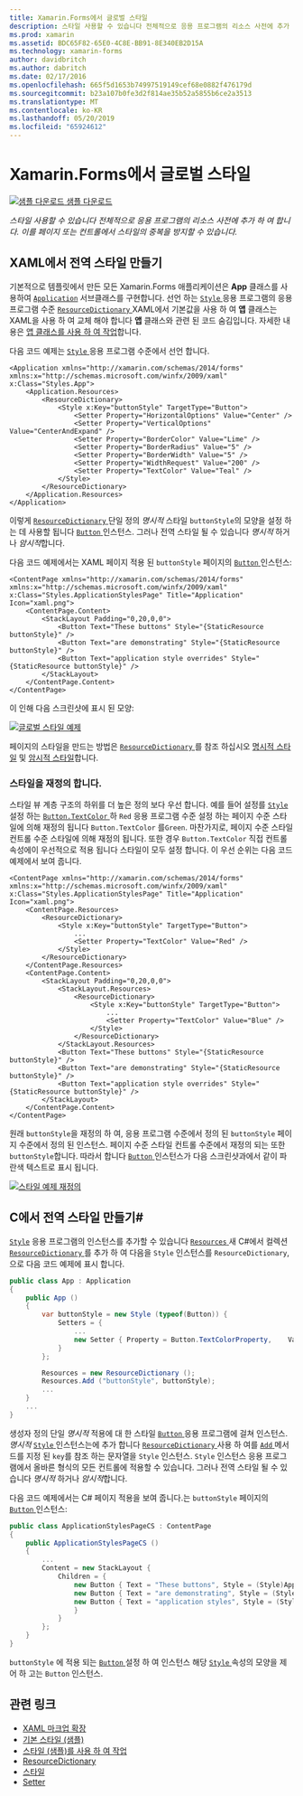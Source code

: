 ```yaml
---
title: Xamarin.Forms에서 글로벌 스타일
description: 스타일 사용할 수 있습니다 전체적으로 응용 프로그램의 리소스 사전에 추가 하 여 합니다. 이를 페이지 또는 컨트롤에서 스타일의 중복을 방지할 수 있습니다.
ms.prod: xamarin
ms.assetid: BDC65F82-65E0-4C8E-BB91-8E340EB2D15A
ms.technology: xamarin-forms
author: davidbritch
ms.author: dabritch
ms.date: 02/17/2016
ms.openlocfilehash: 665f5d1653b74997519149cef68e0882f476179d
ms.sourcegitcommit: b23a107b0fe3d2f814ae35b52a5855b6ce2a3513
ms.translationtype: MT
ms.contentlocale: ko-KR
ms.lasthandoff: 05/20/2019
ms.locfileid: "65924612"
---
```

# <a name="global-styles-in-xamarinforms"></a>Xamarin.Forms에서 글로벌 스타일

[![샘플 다운로드](~/media/shared/download.png) 샘플 다운로드](https://developer.xamarin.com/samples/xamarin-forms/UserInterface/Styles/BasicStyles/)

_스타일 사용할 수 있습니다 전체적으로 응용 프로그램의 리소스 사전에 추가 하 여 합니다. 이를 페이지 또는 컨트롤에서 스타일의 중복을 방지할 수 있습니다._

## <a name="create-a-global-style-in-xaml"></a>XAML에서 전역 스타일 만들기

기본적으로 템플릿에서 만든 모든 Xamarin.Forms 애플리케이션은 **App** 클래스를 사용하여 [`Application`](xref:Xamarin.Forms.Application) 서브클래스를 구현합니다. 선언 하는 [ `Style` ](xref:Xamarin.Forms.Style) 응용 프로그램의 응용 프로그램 수준 [ `ResourceDictionary` ](xref:Xamarin.Forms.ResourceDictionary) XAML에서 기본값을 사용 하 여 **앱** 클래스는 XAML을 사용 하 여 교체 해야 합니다 **앱** 클래스와 관련 된 코드 숨김입니다. 자세한 내용은 [앱 클래스를 사용 하 여 작업](~/xamarin-forms/app-fundamentals/application-class.md)합니다.

다음 코드 예제는 [ `Style` ](xref:Xamarin.Forms.Style) 응용 프로그램 수준에서 선언 합니다.

```xaml
<Application xmlns="http://xamarin.com/schemas/2014/forms" xmlns:x="http://schemas.microsoft.com/winfx/2009/xaml" x:Class="Styles.App">
    <Application.Resources>
        <ResourceDictionary>
            <Style x:Key="buttonStyle" TargetType="Button">
                <Setter Property="HorizontalOptions" Value="Center" />
                <Setter Property="VerticalOptions" Value="CenterAndExpand" />
                <Setter Property="BorderColor" Value="Lime" />
                <Setter Property="BorderRadius" Value="5" />
                <Setter Property="BorderWidth" Value="5" />
                <Setter Property="WidthRequest" Value="200" />
                <Setter Property="TextColor" Value="Teal" />
            </Style>
        </ResourceDictionary>
    </Application.Resources>
</Application>
```

이렇게 [ `ResourceDictionary` ](xref:Xamarin.Forms.ResourceDictionary) 단일 정의 *명시적* 스타일 `buttonStyle`의 모양을 설정 하는 데 사용할 됩니다 [ `Button` ](xref:Xamarin.Forms.Button) 인스턴스. 그러나 전역 스타일 될 수 있습니다 *명시적* 하거나 *암시적*합니다.

다음 코드 예제에서는 XAML 페이지 적용 된 `buttonStyle` 페이지의 [ `Button` ](xref:Xamarin.Forms.Button) 인스턴스:

```xaml
<ContentPage xmlns="http://xamarin.com/schemas/2014/forms" xmlns:x="http://schemas.microsoft.com/winfx/2009/xaml" x:Class="Styles.ApplicationStylesPage" Title="Application" Icon="xaml.png">
    <ContentPage.Content>
        <StackLayout Padding="0,20,0,0">
            <Button Text="These buttons" Style="{StaticResource buttonStyle}" />
            <Button Text="are demonstrating" Style="{StaticResource buttonStyle}" />
            <Button Text="application style overrides" Style="{StaticResource buttonStyle}" />
        </StackLayout>
    </ContentPage.Content>
</ContentPage>
```

이 인해 다음 스크린샷에 표시 된 모양:

[![](application-images/application-styles-1.png "글로벌 스타일 예제")](application-images/application-styles-1-large.png#lightbox "글로벌 스타일 예제")

페이지의 스타일을 만드는 방법은 [ `ResourceDictionary` ](xref:Xamarin.Forms.ResourceDictionary)를 참조 하십시오 [명시적 스타일](~/xamarin-forms/user-interface/styles/explicit.md) 및 [암시적 스타일](~/xamarin-forms/user-interface/styles/implicit.md)합니다.

### <a name="override-styles"></a>스타일을 재정의 합니다.

스타일 뷰 계층 구조의 하위를 더 높은 정의 보다 우선 합니다. 예를 들어 설정를 [ `Style` ](xref:Xamarin.Forms.Style) 설정 하는 [ `Button.TextColor` ](xref:Xamarin.Forms.Button.TextColor) 하 `Red` 응용 프로그램 수준 설정 하는 페이지 수준 스타일에 의해 재정의 됩니다 `Button.TextColor` 를`Green`. 마찬가지로, 페이지 수준 스타일 컨트롤 수준 스타일에 의해 재정의 됩니다. 또한 경우 `Button.TextColor` 직접 컨트롤 속성에이 우선적으로 적용 됩니다 스타일이 모두 설정 합니다. 이 우선 순위는 다음 코드 예제에서 보여 줍니다.

```xaml
<ContentPage xmlns="http://xamarin.com/schemas/2014/forms" xmlns:x="http://schemas.microsoft.com/winfx/2009/xaml" x:Class="Styles.ApplicationStylesPage" Title="Application" Icon="xaml.png">
    <ContentPage.Resources>
        <ResourceDictionary>
            <Style x:Key="buttonStyle" TargetType="Button">
                ...
                <Setter Property="TextColor" Value="Red" />
            </Style>
        </ResourceDictionary>
    </ContentPage.Resources>
    <ContentPage.Content>
        <StackLayout Padding="0,20,0,0">
            <StackLayout.Resources>
                <ResourceDictionary>
                    <Style x:Key="buttonStyle" TargetType="Button">
                        ...
                        <Setter Property="TextColor" Value="Blue" />
                    </Style>
                </ResourceDictionary>
            </StackLayout.Resources>
            <Button Text="These buttons" Style="{StaticResource buttonStyle}" />
            <Button Text="are demonstrating" Style="{StaticResource buttonStyle}" />
            <Button Text="application style overrides" Style="{StaticResource buttonStyle}" />
        </StackLayout>
    </ContentPage.Content>
</ContentPage>
```

원래 `buttonStyle`을 재정의 하 여, 응용 프로그램 수준에서 정의 된 `buttonStyle` 페이지 수준에서 정의 된 인스턴스. 페이지 수준 스타일 컨트롤 수준에서 재정의 되는 또한 `buttonStyle`합니다. 따라서 합니다 [ `Button` ](xref:Xamarin.Forms.Button) 인스턴스가 다음 스크린샷과에서 같이 파란색 텍스트로 표시 됩니다.

[![](application-images/application-styles-2.png "스타일 예제 재정의")](application-images/application-styles-2-large.png#lightbox "스타일 예제를 재정의 합니다.")

## <a name="create-a-global-style-in-c35"></a>C에서 전역 스타일 만들기&#35;

[`Style`](xref:Xamarin.Forms.Style) 응용 프로그램의 인스턴스를 추가할 수 있습니다 [ `Resources` ](xref:Xamarin.Forms.VisualElement.Resources) 새 C#에서 컬렉션 [ `ResourceDictionary` ](xref:Xamarin.Forms.ResourceDictionary)를 추가 하 여 다음을 `Style` 인스턴스를 `ResourceDictionary`,으로 다음 코드 예제에 표시 합니다.

```csharp
public class App : Application
{
    public App ()
    {
        var buttonStyle = new Style (typeof(Button)) {
            Setters = {
                ...
                new Setter { Property = Button.TextColorProperty,    Value = Color.Teal }
            }
        };

        Resources = new ResourceDictionary ();
        Resources.Add ("buttonStyle", buttonStyle);
        ...
    }
    ...
}
```

생성자 정의 단일 *명시적* 적용에 대 한 스타일 [ `Button` ](xref:Xamarin.Forms.Button) 응용 프로그램에 걸쳐 인스턴스. *명시적* [ `Style` ](xref:Xamarin.Forms.Style) 인스턴스는에 추가 합니다 [ `ResourceDictionary` ](xref:Xamarin.Forms.ResourceDictionary) 사용 하 여를 [ `Add` ](xref:Xamarin.Forms.ResourceDictionary.Add(System.String,System.Object)) 메서드를 지정 된 `key`를 참조 하는 문자열을 `Style` 인스턴스. `Style` 인스턴스 응용 프로그램에서 올바른 형식의 모든 컨트롤에 적용할 수 있습니다. 그러나 전역 스타일 될 수 있습니다 *명시적* 하거나 *암시적*합니다.

다음 코드 예제에서는 C# 페이지 적용을 보여 줍니다.는 `buttonStyle` 페이지의 [ `Button` ](xref:Xamarin.Forms.Button) 인스턴스:

```csharp
public class ApplicationStylesPageCS : ContentPage
{
    public ApplicationStylesPageCS ()
    {
        ...
        Content = new StackLayout {
            Children = {
                new Button { Text = "These buttons", Style = (Style)Application.Current.Resources ["buttonStyle"] },
                new Button { Text = "are demonstrating", Style = (Style)Application.Current.Resources ["buttonStyle"] },
                new Button { Text = "application styles", Style = (Style)Application.Current.Resources ["buttonStyle"]
                }
            }
        };
    }
}
```

`buttonStyle` 에 적용 되는 [ `Button` ](xref:Xamarin.Forms.Button) 설정 하 여 인스턴스 해당 [ `Style` ](xref:Xamarin.Forms.NavigableElement.Style) 속성의 모양을 제어 하 고는 `Button` 인스턴스.

## <a name="related-links"></a>관련 링크

- [XAML 마크업 확장](~/xamarin-forms/xaml/xaml-basics/xaml-markup-extensions.md)
- [기본 스타일 (샘플)](https://developer.xamarin.com/samples/xamarin-forms/UserInterface/Styles/BasicStyles/)
- [스타일 (샘플)를 사용 하 여 작업](https://developer.xamarin.com/samples/xamarin-forms/WorkingWithStyles/)
- [ResourceDictionary](xref:Xamarin.Forms.ResourceDictionary)
- [스타일](xref:Xamarin.Forms.Style)
- [Setter](xref:Xamarin.Forms.Setter)
